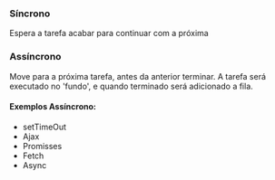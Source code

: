 ### Síncrono 
Espera a tarefa acabar para continuar com a próxima
### Assíncrono
Move para a próxima tarefa, antes da anterior terminar. A tarefa será executado no 'fundo', e quando terminado será adicionado a fila.
#### Exemplos Assíncrono:
- setTimeOut
- Ajax
- Promisses
- Fetch
- Async
